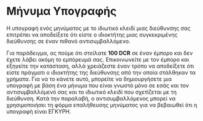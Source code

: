 # Μήνυμα Υπογραφής

Η υπογραφή ενός μηνύματος με το ιδιωτικό κλειδί μιας διεύθυνσης σας επιτρέπει να αποδείξετε ότι είστε ο ιδιοκτήτης μιας συγκεκριμένης διεύθυνσης σε έναν πιθανό αντισυμβαλλόμενο.

Για παράδειγμα, ας πούμε ότι στείλατε **100 DCR** σε έναν έμπορο και δεν έχετε λάβει ακόμη το εμπόρευμά σας. Επικοινωνείτε με τον έμπορο και εξηγείτε την κατάσταση, αλλά χρειάζεστε έναν τρόπο να αποδείξετε ότι είστε πράγματι ο ιδιοκτήτης της διεύθυνσης από την οποία στάλθηκαν τα χρήματα. Για να το κάνετε αυτό, μπορείτε να δημιουργήσετε μια υπογραφή με βάση ένα μήνυμα που είναι γνωστό μόνο σε εσάς και τον αντισυμβαλλόμενό σας και το ιδιωτικό κλειδί που σχετίζεται με τη διεύθυνση. Κατά την παραλαβή, ο αντισυμβαλλόμενος μπορεί να χρησιμοποιήσει τη φόρμα επαλήθευσης μηνύματος για να βεβαιωθεί ότι η υπογραφή είναι ΕΓΚΥΡΗ.
